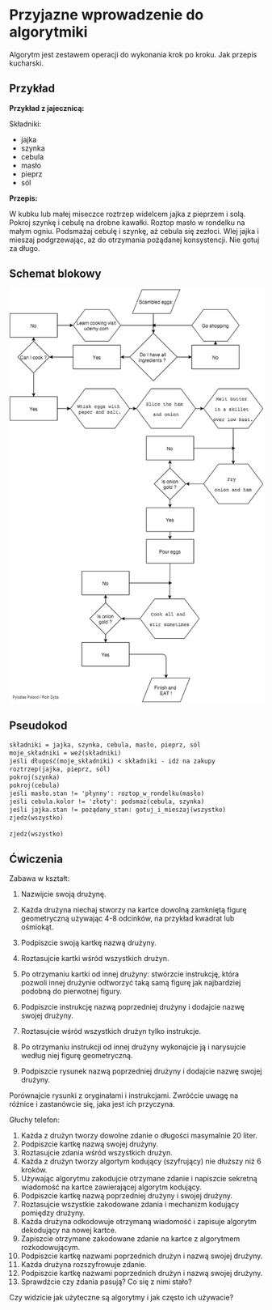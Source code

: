 Przyjazne wprowadzenie do algorytmiki
=====================================

Algorytm jest zestawem operacji do wykonania krok po kroku. 
Jak przepis kucharski.

Przykład
--------

**Przykład z jajecznicą:**

Składniki:

-   jajka
-   szynka
-   cebula
-   masło
-   pieprz
-   sól

**Przepis:**

W kubku lub małej miseczce roztrzep widelcem jajka z pieprzem i solą. 
Pokroj szynkę i cebulę na drobne kawałki. Roztop masło w rondelku na
małym ogniu.
Podsmażaj cebulę i szynkę, aż cebula się zezłoci.
Wlej jajka i mieszaj podgrzewając, aż do otrzymania pożądanej konsystencji.
Nie gotuj za długo.

Schemat blokowy
---------------

![image](./images/scambled_eggs_diagram.png)

Pseudokod
---------

```python3
składniki = jajka, szynka, cebula, masło, pieprz, sól
moje_składniki = weź(składniki)
jeśli długość(moje_składniki) < składniki - idź na zakupy
roztrzep(jajka, pieprz, sól)
pokroj(szynka)
pokroj(cebula)
jeśli masło.stan != 'płynny': roztop_w_rondelku(masło)
jeśli cebula.kolor != 'złoty': podsmaż(cebula, szynka)
jeśli jajka.stan != pożądany_stan: gotuj_i_mieszaj(wszystko)
zjedz(wszystko)

zjedz(wszystko)
```

Ćwiczenia
---------

Zabawa w kształt:

1.  Nazwijcie swoją drużynę.
2.  Każda drużyna niechaj stworzy na kartce dowolną zamkniętą 
figurę geometryczną używając 4-8 odcinków, na przykład kwadrat
lub ośmiokąt.
3.  Podpiszcie swoją kartkę nazwą drużyny.
4.  Roztasujcie kartki wśród wszystkich drużyn.
5.  Po otrzymaniu kartki od innej drużyny: stwórzcie instrukcję, która
pozwoli innej drużynie odtworzyć taką samą figurę jak najbardziej
podobną do pierwotnej figury.
6.  Podpiszcie instrukcję nazwą poprzedniej drużyny i dodajcie nazwę 
swojej drużyny.
7.  Roztasujcie wśród wszystkich drużyn tylko instrukcje.
8.  Po otrzymaniu instrukcji od innej drużyny wykonajcie ją i narysujcie
według niej figurę geometryczną.

9.  Podpiszcie rysunek nazwą poprzedniej drużyny i dodajcie nazwę swojej
drużyny.

Porównajcie rysunki z oryginałami i instrukcjami. Zwróćcie uwagę na różnice
i zastanówcie się, jaka jest ich przyczyna.

Głuchy telefon:

1.  Każda z drużyn tworzy dowolne zdanie o długości masymalnie 20 liter.
2.  Podpiszcie kartkę nazwą swojej drużyny.
3.  Roztasujcie zdania wśród wszystkich drużyn.
4.  Każda z drużyn tworzy algortym kodujący (szyfrujący) nie dłuższy
niż 6 kroków.
5.  Używając algorytmu zakodujcie otrzymane zdanie i napiszcie sekretną
wiadomość na kartce zawierającej algorytm kodujący.
6.  Podpiszcie kartkę nazwą poprzedniej drużyny i swojej drużyny.
7.  Roztasujcie wszystkie zakodowane zdania i mechanizm kodujący pomiędzy drużyny.
8.  Każda drużyna odkodowuje otrzymaną wiadomość i zapisuje algorytm dekodujący
na nowej kartce.
9.  Zapiszcie otrzymane zakodowane zdanie na kartce z algorytmem rozkodowującym.
10. Podpiszcie kartkę nazwami poprzednich drużyn i nazwą swojej drużyny.
11. Każda drużyna rozszyfrowuje zdanie.
12. Podpiszcie kartkę nazwami poprzednich drużyn i nazwą swojej drużyny.
13. Sprawdźcie czy zdania pasują? Co się z nimi stało?

Czy widzicie jak użyteczne są algorytmy i jak często ich używacie?

